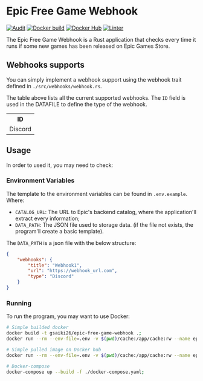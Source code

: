 # Epic Free Game Webhook
[![Audit](https://github.com/GSaiki26/epic-free-game-webhook/actions/workflows/audit.yaml/badge.svg)](https://github.com/GSaiki26/epic-free-game-webhook/actions/workflows/audit.yaml) [![Docker build](https://github.com/GSaiki26/epic-free-game-webhook/actions/workflows/docker-build.yaml/badge.svg)](https://github.com/GSaiki26/epic-free-game-webhook/actions/workflows/docker-build.yaml) [![Docker Hub](https://github.com/GSaiki26/epic-free-game-webhook/actions/workflows/docker-push.yaml/badge.svg)](https://github.com/GSaiki26/epic-free-game-webhook/actions/workflows/docker-push.yaml) [![Linter](https://github.com/GSaiki26/epic-free-game-webhook/actions/workflows/linter.yaml/badge.svg)](https://github.com/GSaiki26/epic-free-game-webhook/actions/workflows/linter.yaml)

The Epic Free Game Webhook is a Rust application that checks every time it runs if some new games has been released on Epic Games Store.


## Webhooks supports
You can simply implement a webhook support using the webhook trait defined in `./src/webhooks/webhook.rs`.

The table above lists all the current supported webhooks. The `ID` field is used in the DATAFILE to define the type of the webhook.
<table>
    <tr>
        <th>ID</th>
    </tr>
    <tr>
        <td>Discord</td>
    </tr>
</table>

## Usage
In order to used it, you may need to check:

### Environment Variables
The template to the environment variables can be found in `.env.example`. Where:
* `CATALOG_URL`: The URL to Epic's backend catalog, where the application'll extract every information;
* `DATA_PATH`: The JSON file used to storage data. (if the file not exists, the program'll create a basic template).

The `DATA_PATH` is a json file with the below structure:
```json
{
    "webhooks": {
        "title": "Webhook1",
        "url": "https://webhook_url.com",
        "type": "Discord"
    }
}
```



### Running
To run the program, you may want to use Docker:
```sh
# Simple builded docker
docker build -t gsaiki26/epic-free-game-webhook .;
docker run --rm --env-file=.env -v $(pwd)/cache:/app/cache:rw --name epic-free-game-webhook gsaiki26/epic-free-game-webhook;

# Simple pulled image on Docker hub
docker run --rm --env-file=.env -v $(pwd)/cache:/app/cache:rw --name epic-free-game-webhook gsaiki26/epic-free-game-webhook:latest;

# Docker-compose
docker-compose up --build -f ./docker-compose.yaml;
```
